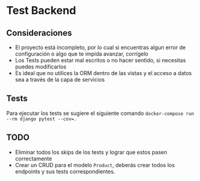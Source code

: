 # Test Backend

## Consideraciones

- El proyecto está incompleto, por lo cual si encuentras algun error de configuración o algo que te impida avanzar, corrígelo
- Los Tests pueden estar mal escritos o no hacer sentido, si necesitas puedes modificarlos
- Es ideal que no utilices la ORM dentro de las vistas y el acceso a datos sea a través de la capa de servicios


## Tests

Para ejecutar los tests se sugiere el siguiente comando `docker-compose run --rm django pytest --cov=.`

## TODO

- Eliminar todos los skips de los tests y lograr que estos pasen correctamente
- Crear un CRUD para el modelo `Product`, deberás crear todos los endpoints y sus tests correspondientes.
